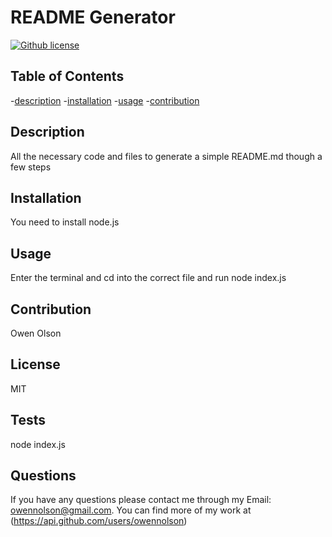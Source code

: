 # README Generator
  [![Github license](https://img.shields.io/badge/license-MIT-blue.svg)](https://opensource.org/licenses/MIT)

  ## Table of Contents
  -[description](#description)
  -[installation](#installation)
  -[usage](#usage)
  -[contribution](#contribution)

  ## Description
  All the necessary code and files to generate a simple README.md though a few steps

  ## Installation
  You need to install node.js

  ## Usage
  Enter the terminal and cd into the correct file and run node index.js

  ## Contribution
  Owen Olson

  ## License
  MIT


  ## Tests
  node index.js

  ## Questions
  If you have any questions please contact me through my Email: owennolson@gmail.com. You can find more of my work at (https://api.github.com/users/owennolson)
